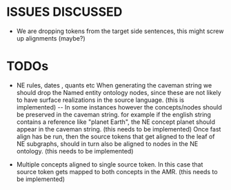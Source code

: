 ISSUES DISCUSSED
================

- We are dropping tokens from the target side sentences, this might screw up alignments (maybe?)

TODOs
=====
- NE rules, dates , quants etc
When generating the caveman string we should drop the Named entity ontology nodes, since these
are not likely to have surface realizations in the source language. (this is implemented)
-- In some instances however the concepts/nodes should be preserved in the caveman string.
for example if the english string contains a reference like "planet Earth", the NE concept planet should appear in the 
caveman string. (this needs to be implemented)
Once fast align has be run, then the source tokens that get aligned to the leaf of NE subgraphs, should
in turn also be aligned to nodes in the NE ontology. (this needs to be implemented)

- Multiple concepts aligned to single source token.
In this case that source token gets mapped to both concepts in the AMR. (this needs to be implemented)
